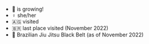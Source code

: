 
- :toolbox: is growing!
- :female_sign: she/her
- :antigua_barbuda: visited
- :brazil: last place visited (November 2022)
- :martial_arts_uniform: Brazilian Jiu Jitsu Black Belt (as of November 2022)

